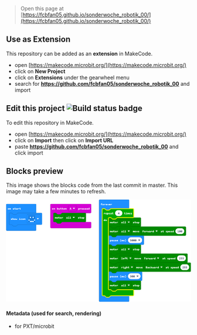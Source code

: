
> Open this page at [https://fcbfan05.github.io/sonderwoche_robotik_00/](https://fcbfan05.github.io/sonderwoche_robotik_00/)

## Use as Extension

This repository can be added as an **extension** in MakeCode.

* open [https://makecode.microbit.org/](https://makecode.microbit.org/)
* click on **New Project**
* click on **Extensions** under the gearwheel menu
* search for **https://github.com/fcbfan05/sonderwoche_robotik_00** and import

## Edit this project ![Build status badge](https://github.com/fcbfan05/sonderwoche_robotik_00/workflows/MakeCode/badge.svg)

To edit this repository in MakeCode.

* open [https://makecode.microbit.org/](https://makecode.microbit.org/)
* click on **Import** then click on **Import URL**
* paste **https://github.com/fcbfan05/sonderwoche_robotik_00** and click import

## Blocks preview

This image shows the blocks code from the last commit in master.
This image may take a few minutes to refresh.

![A rendered view of the blocks](https://github.com/fcbfan05/sonderwoche_robotik_00/raw/master/.github/makecode/blocks.png)

#### Metadata (used for search, rendering)

* for PXT/microbit
<script src="https://makecode.com/gh-pages-embed.js"></script><script>makeCodeRender("{{ site.makecode.home_url }}", "{{ site.github.owner_name }}/{{ site.github.repository_name }}");</script>
